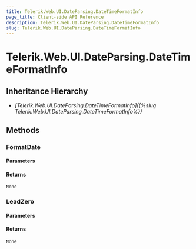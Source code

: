 ```yaml
---
title: Telerik.Web.UI.DateParsing.DateTimeFormatInfo
page_title: Client-side API Reference
description: Telerik.Web.UI.DateParsing.DateTimeFormatInfo
slug: Telerik.Web.UI.DateParsing.DateTimeFormatInfo
---
```


# Telerik.Web.UI.DateParsing.DateTimeFormatInfo  

## Inheritance Hierarchy

* *[Telerik.Web.UI.DateParsing.DateTimeFormatInfo]({%slug Telerik.Web.UI.DateParsing.DateTimeFormatInfo%})*

## Methods

###  FormatDate

#### Parameters

#### Returns

`None` 

###  LeadZero

#### Parameters

#### Returns

`None` 


